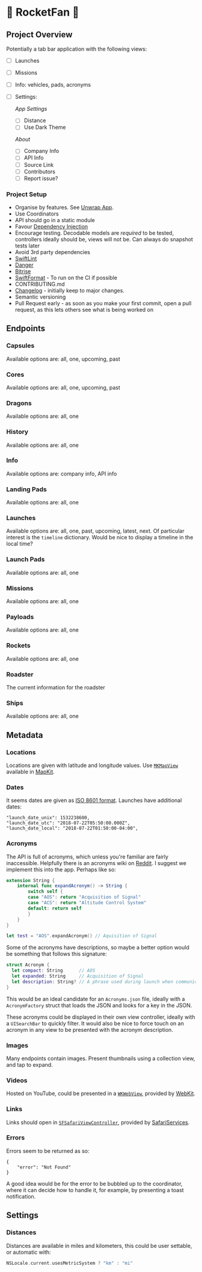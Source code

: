 # 🚀 RocketFan 🚀

## Project Overview

Potentially a tab bar application with the following views:

- [ ] Launches
- [ ] Missions
- [ ] Info: vehicles, pads, acronyms
- [ ] Settings:

    *App Settings*
    - [ ] Distance
    - [ ] Use Dark Theme

    *About*
    - [ ] Company Info
    - [ ] API Info
    - [ ] Source Link
    - [ ] Contributors
    - [ ] Report issue?

### Project Setup

- Organise by features. See [Unwrap App](https://github.com/twostraws/Unwrap).
- Use Coordinators
- API should go in a static module
- Favour [Dependency Injection](https://www.swiftbysundell.com/posts/different-flavors-of-dependency-injection-in-swift)
- Encourage testing. Decodable models are *required* to be tested, controllers ideally should be, views will not be. Can always do snapshot tests later
- Avoid 3rd party dependencies
- [SwiftLint](https://github.com/realm/SwiftLint)
- [Danger](https://danger.systems/swift/)
- [Bitrise](https://www.bitrise.io)
- [SwiftFormat](https://github.com/nicklockwood/SwiftFormat) - To run on the CI if possible
- CONTRIBUTING.md
- [Changelog](https://keepachangelog.com/en/1.0.0/) - initially keep to major changes.
- Semantic versioning
- Pull Request early - as soon as you make your first commit, open a pull request, as this lets others see what is being worked on

## Endpoints

### Capsules

Available options are: all, one, upcoming, past

### Cores

Available options are: all, one, upcoming, past

### Dragons

Available options are: all, one

### History

Available options are: all, one

### Info

Available options are: company info, API info

### Landing Pads

Available options are: all, one

### Launches

Available options are: all, one, past, upcoming, latest, next. Of particular interest is the `timeline` dictionary. Would be nice to display a timeline in the local time?

### Launch Pads

Available options are: all, one

### Missions

Available options are: all, one

### Payloads

Available options are: all, one

### Rockets

Available options are: all, one

### Roadster

The current information for the roadster

### Ships

Available options are: all, one

## Metadata

### Locations

Locations are given with latitude and longitude values.  Use [`MKMapView`](https://developer.apple.com/documentation/mapkit/mkmapview) available in [MapKit](https://developer.apple.com/documentation/mapkit).

### Dates

It seems dates are given as [ISO 8601 format](https://en.wikipedia.org/wiki/ISO_8601#Dates). Launches have additional dates:

```
"launch_date_unix": 1532238600,
"launch_date_utc": "2018-07-22T05:50:00.000Z",
"launch_date_local": "2018-07-22T01:50:00-04:00",
```

### Acronyms

The API is full of acronyms, which unless you're familiar are fairly inaccessible. Helpfully there is an acronyms wiki on [Reddit](https://www.reddit.com/r/spacex/wiki/acronyms). I suggest we implement this into the app. Perhaps like so:

```swift
extension String {
    internal func expandAcronym() -> String {
        switch self {
        case "AOS": return "Acquisition of Signal"
        case "ACS": return "Altitude Control System"
        default: return self
        }
    }
}

let test = "AOS".expandAcronym() // Aquisition of Signal
```

Some of the acronyms have descriptions, so maybe a better option would be something that follows this signature:

```swift
struct Acronym {
  let compact: String      // AOS
  let expanded: String     // Acquisition of Signal
  let description: String? // A phrase used during launch when communication with the vehicle is re-estabilished after Loss of Signal
}
```

This would be an ideal candidate for an `Acronyms.json` file, ideally with a `AcronymFactory` struct that loads the JSON and looks for a key in the JSON.

These acronyms could be displayed in their own view controller, ideally with a `UISearchBar` to quickly filter. It would also be nice to force touch on an acronym in any view to be presented with the acronym description.

### Images

Many endpoints contain images. Present thumbnails using a collection view, and tap to expand.

### Videos

Hosted on YouTube, could be presented in a [`WKWebView`](https://developer.apple.com/documentation/webkit/wkwebview), provided by [WebKit](https://developer.apple.com/documentation/webkit/wkwebview).

### Links

Links should open in [`SFSafariViewController`](https://developer.apple.com/documentation/safariservices/sfsafariviewcontroller), provided by [SafariServices](https://developer.apple.com/documentation/safariservices).

### Errors

Errors seem to be returned as so:

```
{
    "error": "Not Found"
}
```

A good idea would be for the error to be bubbled up to the coordinator, where it can decide how to handle it, for example, by presenting a toast notification.

## Settings

### Distances

Distances are available in miles and kilometers, this could be user settable, or automatic with:

```swift
NSLocale.current.usesMetricSystem ? "km" : "mi"
```

